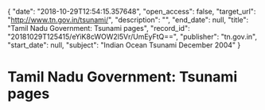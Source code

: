 {
  "date": "2018-10-29T12:54:15.357648", 
  "open_access": false, 
  "target_url": "http://www.tn.gov.in/tsunami/", 
  "description": "", 
  "end_date": null, 
  "title": "Tamil Nadu Government: Tsunami pages", 
  "record_id": "20181029T125415/eYiK8cWOW2l5Vr/UmEyFtQ==", 
  "publisher": "tn.gov.in", 
  "start_date": null, 
  "subject": "Indian Ocean Tsunami December 2004"
}

# Tamil Nadu Government: Tsunami pages

